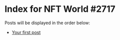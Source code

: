 # Index for NFT World #2717
Posts will be displayed in the order below:

- [Your first post](./001-first.md)


